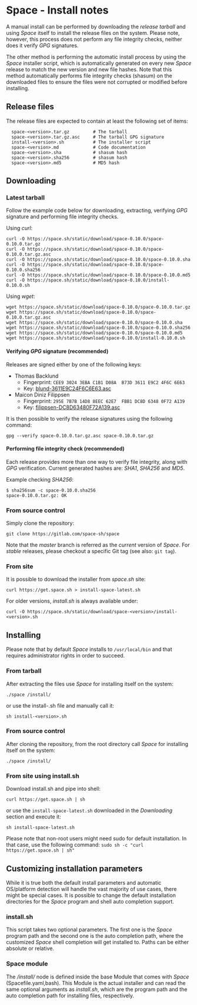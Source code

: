 # Space - Install notes

A manual install can be performed by downloading the _release tarball_ and using _Space_ itself to install the release files on the system. Please note, however, this process does not perform any file integrity checks, neither does it verify _GPG_ signatures.

The other method is performing the automatic install process by using the _Space_ installer script, which is automatically generated on every new _Space_ release to match the new version and new file hashes. Note that this method automatically performs file integrity checks (shasum) on the downloaded files to ensure the files were not corrupted or modified before installing.


## Release files

The release files are expected to contain at least the following set of items:  
```
  space-<version>.tar.gz         # The tarball
  space-<version>.tar.gz.asc     # The tarball GPG signature
  install-<version>.sh           # The installer script
  space-<version>.md             # Code documentation
  space-<version>.sha            # shasum hash
  space-<version>.sha256         # shasum hash
  space-<version>.md5            # MD5 hash
```


## Downloading

### Latest tarball

Follow the example code below for downloading, extracting, verifying _GPG_ signature and performing file integrity checks.

Using _curl_:
```
curl -O https://space.sh/static/download/space-0.10.0/space-0.10.0.tar.gz
curl -O https://space.sh/static/download/space-0.10.0/space-0.10.0.tar.gz.asc
curl -O https://space.sh/static/download/space-0.10.0/space-0.10.0.sha
curl -O https://space.sh/static/download/space-0.10.0/space-0.10.0.sha256
curl -O https://space.sh/static/download/space-0.10.0/space-0.10.0.md5
curl -O https://space.sh/static/download/space-0.10.0/install-0.10.0.sh
```

Using _wget_:
```
wget https://space.sh/static/download/space-0.10.0/space-0.10.0.tar.gz
wget https://space.sh/static/download/space-0.10.0/space-0.10.0.tar.gz.asc
wget https://space.sh/static/download/space-0.10.0/space-0.10.0.sha
wget https://space.sh/static/download/space-0.10.0/space-0.10.0.sha256
wget https://space.sh/static/download/space-0.10.0/space-0.10.0.md5
wget https://space.sh/static/download/space-0.10.0/install-0.10.0.sh
```

#### Verifying _GPG_ signature (recommended)

Releases are signed either by one of the following keys:

- Thomas Backlund
  - Fingerprint: `CEE9 3024 3EBA C1B1 D08A  B73D 3611 E9C2 4F6C 6E63`
  - Key: [blund-3611E9C24F6C6E63.asc](https://gitlab.com/space-sh/space/snippets/32500/raw)
- Maicon Diniz Filippsen
  - Fingerprint: `295E 7B7B 14D8 8EEC 62E7  FBB1 DC8D 6348 0F72 A139`
  - Key: [filippsen-DC8D63480F72A139.asc](https://gitlab.com/space-sh/space/snippets/32501/raw)


It is then possible to verify the release signatures using the following command:
```
gpg --verify space-0.10.0.tar.gz.asc space-0.10.0.tar.gz
```

#### Performing file integrity check (recommended)

Each release provides more than one way to verify file integrity, along with _GPG_ verification.
Current generated hashes are: _SHA1_, _SHA256_ and _MD5_.

Example checking _SHA256_:
```
$ sha256sum -c space-0.10.0.sha256
space-0.10.0.tar.gz: OK
```

### From source control

Simply clone the repository:
```
git clone https://gitlab.com/space-sh/space
```
Note that the _master_ branch is referred as the _current_ version of _Space_. For _stable_ releases, please checkout a specific Git tag (see also: `git tag`).

### From site

It is possible to download the installer from _space.sh_ site:
```
curl https://get.space.sh > install-space-latest.sh
```

For older versions, _install.sh_ is always available under:
```
curl -O https://space.sh/static/download/space-<version>/install-<version>.sh
```


## Installing

Please note that by default _Space_ installs to `/usr/local/bin` and that requires administrator rights in order to succeed.

### From tarball

After extracting the files use _Space_ for installing itself on the system:
```
./space /install/
```

or use the install-<version>.sh file and manually call it:
```
sh install-<version>.sh
```


### From source control

After cloning the repository, from the root directory call _Space_ for installing itself on the system:
```
./space /install/
```

### From site using install.sh

Download install.sh and pipe into shell:
```
curl https://get.space.sh | sh
```

or use the `install-space-latest.sh` downloaded in the _Downloading_ section and execute it:
```
sh install-space-latest.sh
```

Please note that non-root users might need sudo for default installation. In that case, use the following command: `sudo sh -c "curl https://get.space.sh | sh"`

## Customizing installation parameters

While it is true both the default install parameters and automatic OS/platform detection will handle the vast majority of use cases, there might be special cases.
It is possible to change the default installation directories for the _Space_ program and shell auto completion support.

### install.sh

This script takes two optional parameters. The first one is the _Space_ program path and the second one is the auto completion path, where the customized _Space_ shell completion will get installed to. Paths can be either absolute or relative.

### Space module

The _/install/_ node is defined inside the base Module that comes with _Space_ (Spacefile.yaml,bash). This Module is the actual installer and can read the same optional arguments as _install.sh_, which are the program path and the auto completion path for installing files, respectively.

